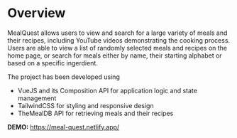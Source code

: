 # **Overview**

MealQuest allows users to view and search for a large variety of meals and their recipes, including YouTube videos demonstrating the cooking process. Users are able to view a list of randomly selected meals and recipes on the home page, or search for meals either by name, their starting alphabet or based on a specific ingerdient.

The project has been developed using

- VueJS and its Composition API for application logic and state management
- TailwindCSS for styling and responsive design
- TheMealDB API for retrieving meals and their recipes

**DEMO:** https://meal-quest.netlify.app/
